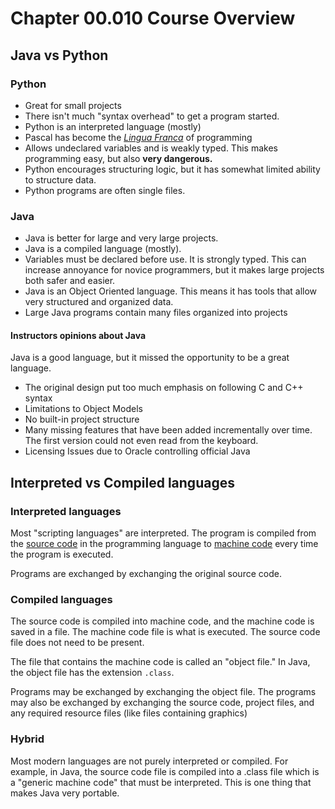 # Chapter 00.010 Course Overview

## Java vs Python

### Python

* Great for small projects
* There isn't much "syntax overhead" to get a program started.
* Python is an interpreted language (mostly)
* Pascal has become the [*Lingua Franca*](https://en.wikipedia.org/wiki/Lingua_franca) of programming
* Allows undeclared variables and is weakly typed.  This makes programming easy, but also **very dangerous.**
* Python encourages structuring logic, but it has somewhat limited ability to structure data.
* Python programs are often single files.  


### Java

* Java is better for large and very large projects.
* Java is a compiled language (mostly).
* Variables must be declared before use.  It is strongly typed.  This can increase annoyance for novice programmers, but it makes large projects both safer and easier.
* Java is an Object Oriented language.  This means it has tools that allow very structured and organized data.
* Large Java programs contain many files organized into projects

#### Instructors opinions about Java

Java is a good language, but it missed the opportunity to be a great language.

* The original design put too much emphasis on following C and C++ syntax
* Limitations to Object Models
* No built-in project structure
* Many missing features that have been added incrementally over time.  The first version could not even read from the keyboard.
* Licensing Issues due to Oracle controlling official Java

## Interpreted vs Compiled languages

### Interpreted languages

Most "scripting languages" are interpreted.  The program is compiled from the [source code](https://en.wikipedia.org/wiki/Source_Code) in the  programming language to [machine code](https://en.wikipedia.org/wiki/Machine_code) every time the program is executed.

Programs are exchanged by exchanging the original source code.

### Compiled languages

The source code is compiled into machine code, and the machine code is saved in a file.  The machine code file is what is executed.  The source code file does not need to be present.  

The file that contains the machine code is called an "object file."  In Java, the object file has the extension ```.class```.

Programs may be exchanged by exchanging the object file.  The programs may also be exchanged by exchanging the source code, project files, and any required resource files (like files containing graphics)

### Hybrid

Most modern languages are not purely interpreted or compiled.  For example, in Java, the source code file is compiled into a .class file which is a "generic machine code" that must be interpreted.  This is one thing that makes Java very portable.